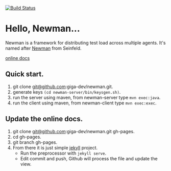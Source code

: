 [![Build Status](https://travis-ci.org/giga-dev/newman.svg?branch=master)](https://travis-ci.org/giga-dev/newman) 


# Hello, Newman...

Newman is a framework for distributing test load across multiple agents. It's named after [Newman](http://en.wikipedia.org/wiki/Newman_%28Seinfeld%29) from Seinfeld.

[online docs](http://giga-dev.github.io/newman/docs/index.html)


## Quick start.

1. git clone git@github.com:giga-dev/newman.git.
2. generate keys `(cd newman-server/bin/keysgen.sh)`.
3. run the server using maven, from newman-server type `mvn exec:java`.
4. run the client using maven, from newman-client type `mvn exec:exec`.


## Update the online docs.

1. git clone git@github.com:giga-dev/newman.git gh-pages.
2. cd gh-pages.
3. git branch gh-pages.
4. From there it is just simple [jekyll](http://jekyllrb.com/) project.
    * Run the preprocessor with `jekyll serve`.
    * Edit commit and push, Github will process the file and update the view.